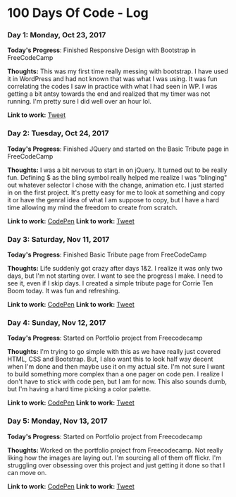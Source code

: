 # 100 Days Of Code - Log

### Day 1: Monday, Oct 23, 2017 

**Today's Progress**: Finished Responsive Design with Bootstrap in FreeCodeCamp

**Thoughts:** This was my first time really messing with bootstrap. I have used it in WordPress and had not known that was what I was using. It was fun correlating the codes I saw in practice with what I had seen in WP. I was getting a bit antsy towards the end and realized that my timer was not running. I'm pretty sure I did well over an hour lol. 

**Link to work:** [Tweet](https://twitter.com/ChelseyButtrey/status/922662026438098944)

### Day 2: Tuesday, Oct 24, 2017 

**Today's Progress**: Finished JQuery and started on the Basic Tribute page in FreeCodeCamp

**Thoughts:** I was a bit nervous to start in on jQuery. It turned out to be really fun. Defining $ as the bling symbol really helped me realize I was "blinging" out whatever selector I chose with the change, animation etc. I just started in on the first project. It's pretty easy for me to look at something and copy it or have the genral idea of what I am suppose to copy, but I have a hard time allowing my mind the freedom to create from scratch. 

**Link to work:** [CodePen](https://codepen.io/cbuttrey/pen/BwgOad)
**Link to work:** [Tweet](https://twitter.com/ChelseyButtrey/status/923021685569159169)

### Day 3: Saturday, Nov 11, 2017 

**Today's Progress**: Finished Basic Tribute page from FreeCodeCamp

**Thoughts:** Life suddenly got crazy after days 1&2. I realize it was only two days, but I'm not starting over. I want to see the progress I make. I need to see it, even if I skip days. I created a simple tribute page for Corrie Ten Boom today. It was fun and refreshing.

**Link to work:** [CodePen](https://codepen.io/cbuttrey/pen/BwgOad)
**Link to work:** [Tweet](https://twitter.com/ChelseyButtrey/status/929579035402760192)

### Day 4: Sunday, Nov 12, 2017 

**Today's Progress**: Started on Portfolio project from Freecodecamp

**Thoughts:** I'm trying to go simple with this as we have really just covered HTML, CSS and Bootstrap. But, I also want this to look half way decent when I'm done and then maybe use it on my actual site. I'm not sure I want to build something more complex than a one pager on code pen. I realize I don't have to stick with code pen, but I am for now. This also sounds dumb, but I'm having a hard time picking a color palette. 

**Link to work:** [CodePen](https://codepen.io/cbuttrey/pen/aVWaOy)
**Link to work:** [Tweet](https://twitter.com/ChelseyButtrey/status/929934481162506241)

### Day 5: Monday, Nov 13, 2017 

**Today's Progress**: Started on Portfolio project from Freecodecamp

**Thoughts:** Worked on the portfolio project from Freecodecamp. Not really liking how the images are laying out. I'm sourcing all of them off flickr. I'm struggling over obsessing over this project and just getting it done so that I can move on. 

**Link to work:** [CodePen](https://codepen.io/cbuttrey/pen/aVWaOy)
**Link to work:** [Tweet](https://twitter.com/ChelseyButtrey/status/930287643677507584)


